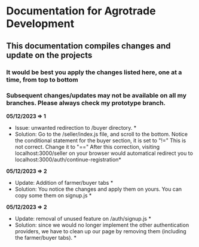 # Documentation for Agrotrade Development
## This documentation compiles changes and update on the projects
### It would be best you apply the changes listed here, one at a time, from top to bottom
### Subsequent changes/updates may not be available on all my branches. Please always check my prototype branch.

**05/12/2023 => 1**
* Issue: unwanted redirection to /buyer directory. *
* Solution: Go to the /seller/index.js file, and scroll to the bottom. Notice the conditional statement for the buyer section, it is set to "!=" This is not correct. Change it to "==" After this correction, visiting localhost:3000/seller  on your browser would automatical redirect you to localhost:3000/auth/continue-registration*

**05/12/2023 => 2**
* Update: Addition of farmer/buyer tabs  *
* Solution: You notice the changes and apply them on yours. You can copy some them on signup.js *

**05/12/2023 => 2**
* Update: removal of unused feature on /auth/signup.js  *
* Solution: since we would no longer implement the other authentication providers, we have to clean up our page by removing them (including the farmer/buyer tabs). *